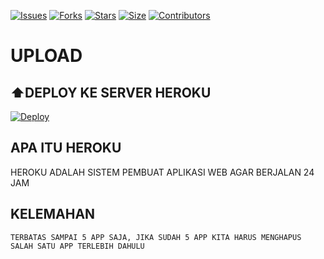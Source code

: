 [![Issues](https://img.shields.io/github/issues/derylprojects/filetolink?style=for-the-badge&color=green)](https://github.com/Anthoniraj82627/filetolink-12-april)
[![Forks](https://img.shields.io/github/forks/derylprojects/filetolink?style=for-the-badge&color=green)](https://github.com/Anthoniraj82627/filetolink-12-april)
[![Stars](https://img.shields.io/github/stars/derylprojects/filetolink?style=for-the-badge&color=green)](https://github.com/Anthoniraj82627/filetolink-12-april)
[![Size](https://img.shields.io/github/repo-size/derylprojects/filetolink?style=for-the-badge&color=green)](https://github.com/Anthoniraj82627/filetolink-12-april)
[![Contributors](https://img.shields.io/github/contributors/derylprojects/filetolink?style=for-the-badge&color=green)](https://github.com/Anthoniraj82627/filetolink-12-april)


# UPLOAD

## ⬆️DEPLOY KE SERVER HEROKU

[![Deploy](https://www.herokucdn.com/deploy/button.svg)](https://dashboard.heroku.com/new?button-url=https://github.com/Anthoniraj82627/filetolink-12-april)


## APA ITU HEROKU
HEROKU ADALAH SISTEM PEMBUAT APLIKASI WEB AGAR BERJALAN
24 JAM
## KELEMAHAN
```
TERBATAS SAMPAI 5 APP SAJA, JIKA SUDAH 5 APP KITA HARUS MENGHAPUS SALAH SATU APP TERLEBIH DAHULU
```
